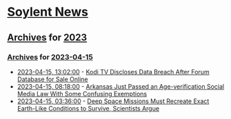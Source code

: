 # [Soylent News](../../../README.md)

## [Archives](../../index.md) for [2023](../index.md)

### [Archives](../../index.md) for [2023-04-15](index.md)

* [2023-04-15, 13:02:00](https://soylentnews.org/article.pl?sid=23/04/14/166251&from=rss) - [Kodi TV Discloses Data Breach After Forum Database for Sale Online](https://soylentnews.org/article.pl?sid=23/04/14/166251&from=rss)
* [2023-04-15, 08:18:00](https://soylentnews.org/article.pl?sid=23/04/14/0442242&from=rss) - [Arkansas Just Passed an Age-verification Social Media Law With Some Confusing Exemptions](https://soylentnews.org/article.pl?sid=23/04/14/0442242&from=rss)
* [2023-04-15, 03:36:00](https://soylentnews.org/article.pl?sid=23/04/14/029250&from=rss) - [Deep Space Missions Must Recreate Exact Earth-Like Conditions to Survive, Scientists Argue](https://soylentnews.org/article.pl?sid=23/04/14/029250&from=rss)
